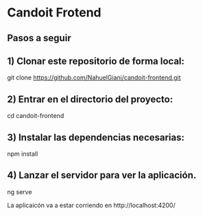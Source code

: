 # Candoit Frotend

## Pasos a seguir

## 1) Clonar este repositorio de forma local: 
git clone https://github.com/NahuelGiani/candoit-frontend.git

## 2) Entrar en el directorio del proyecto:
cd candoit-frontend

## 3) Instalar las dependencias necesarias:
npm install

## 4) Lanzar el servidor para ver la aplicación. 
ng serve

La aplicaicón va a estar corriendo en http://localhost:4200/